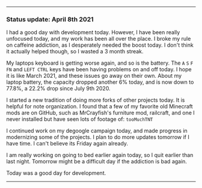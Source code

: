 
 
***

### Status update: April 8th 2021

I had a good day with development today. However, I have been really unfocused today, and my work has been all over the place. I broke my rule on caffeine addiction, as I desperately needed the boost today. I don't think it actually helped though, so I wasted a 3 month streak.

My laptops keyboard is getting worse again, and so is the battery. The `A` `S` `F` `FN` and `LEFT CTRL` keys have been having problems on and off today. I hope it is like March 2021, and these issues go away on their own. About my laptop battery, the capacity dropped another 6% today, and is now down to 77.8%, a 22.2% drop since July 9th 2020.

I started a new tradition of doing more forks of other projects today. It is helpful for note organization. I found that a few of my favorite old Minecraft mods are on GitHub, such as MrCrayfish's furniture mod, railcraft, and one I never installed but have seen lots of footage of: `tooMuchTNT`

I continued work on my degoogle campaign today, and made progress in modernizing some of the projects. I plan to do more updates tomorrow if I have time. I can't believe its Friday again already.

I am really working on going to bed earlier again today, so I quit earlier than last night. Tomorrow might be a difficult day if the addiction is bad again.

Today was a good day for development.

***

<!-- Notes

Really unfocused, all over the place today, caffeine
Anti-Google campaign doing well, continued work on it today
Forking increases significantly today
MINECRAFT mod discovery

!-->


